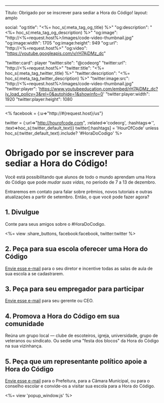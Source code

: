 * * *

Título: Obrigado por se inscrever para sediar a Hora do Código! layout: amplo

social: "og:title": "<%= hoc_s(:meta_tag_og_title) %>" "og:description": "<%= hoc_s(:meta_tag_og_description) %>" "og:image": "http://<%=request.host%>/images/code-video-thumbnail.jpg" "og:image:width": 1705 "og:image:height": 949 "og:url": "http://<%=request.host%>" "og:video": "https://youtube.googleapis.com/v/rH7AjDMz_dc"

"twitter:card": player "twitter:site": "@codeorg" "twitter:url": "http://<%=request.host%>" "twitter:title": "<%= hoc_s(:meta_tag_twitter_title) %>" "twitter:description": "<%= hoc_s(:meta_tag_twitter_description) %>" "twitter:image:src": "http://<%=request.host%>/images/code-video-thumbnail.jpg" "twitter:player": 'https://www.youtubeeducation.com/embed/rH7AjDMz_dc?iv_load_policy=3&rel=0&autohide=1&showinfo=0' "twitter:player:width": 1920 "twitter:player:height": 1080

* * *

<% facebook = {:u=>"http://#{request.host}/us"}

twitter = {:url=>"http://hourofcode.com", :related=>'codeorg', :hashtags=>'', :text=>hoc_s(:twitter_default_text)} twitter[:hashtags] = 'HourOfCode' unless hoc_s(:twitter_default_text).include? '#HoraDoCodigo' %>

# Obrigado por se inscrever para sediar a Hora do Código!

Você está possibilitando que alunos de todo o mundo aprendam uma Hora do Código que pode *mudar suas vidas*, no período de 7 a 13 de dezembro.

Entraremos em contato para falar sobre prêmios, novos tutoriais e outras atualizações a partir de setembro. Então, o que você pode fazer agora?

## 1. Divulgue

Conte para seus amigos sobre o #HoraDoCodigo.

<%= view :share_buttons, facebook:facebook, twitter:twitter %>

## 2. Peça para sua escola oferecer uma Hora do Código

[Envie esse e-mail](<%= hoc_uri('/resources#email') %>) para o seu diretor e incentive todas as salas de aula de sua escola a se cadastrarem.

## 3. Peça para seu empregador para participar

[Envie esse e-mail](<%= hoc_uri('/resources#email') %>) para seu gerente ou CEO.

## 4. Promova a Hora do Código em sua comunidade

Reúna um grupo local — clube de escoteiros, igreja, universidade, grupo de veteranos ou sindicato. Ou sedie uma "festa dos blocos" da Hora do Código na sua vizinhança.

## 5. Peça que um representante político apoie a Hora do Código

[Envie esse e-mail](<%= hoc_uri('/resources#politicians') %>) para o Prefeitura, para a Câmara Municipal, ou para o conselho escolar e convide-os a visitar sua escola para a Hora do Código.

<%= view 'popup_window.js' %>